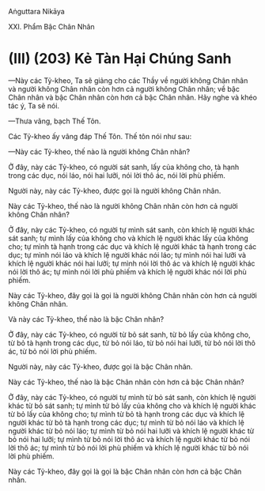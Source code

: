 Aṅguttara Nikāya

XXI. Phẩm Bậc Chân Nhân

# (III) (203) Kẻ Tàn Hại Chúng Sanh

—Này các Tỷ-kheo, Ta sẽ giảng cho các Thầy về người không Chân nhân và người không Chân nhân còn hơn cả người không Chân nhân; về bậc Chân nhân và bậc Chân nhân còn hơn cả bậc Chân nhân. Hãy nghe và khéo tác ý, Ta sẽ nói.

—Thưa vâng, bạch Thế Tôn.

Các Tỷ-kheo ấy vâng đáp Thế Tôn. Thế tôn nói như sau:

—Này các Tỷ-kheo, thế nào là người không Chân nhân?

Ở đây, này các Tỷ-kheo, có người sát sanh, lấy của không cho, tà hạnh trong các dục, nói láo, nói hai lưỡi, nói lời thô ác, nói lời phù phiếm.

Người này, này các Tỷ-kheo, được gọi là người không Chân nhân.

Này các Tỷ-kheo, thế nào là người không Chân nhân còn hơn cả người không Chân nhân?

Ở đây, này các Tỷ-kheo, có người tự mình sát sanh, còn khích lệ người khác sát sanh; tự mình lấy của không cho và khích lệ người khác lấy của không cho; tự mình tà hạnh trong các dục và khích lệ người khác tà hạnh trong các dục; tự mình nói láo và khích lệ người khác nói láo; tự mình nói hai lưỡi và khích lệ người khác nói hai lưỡi; tự mình nói lời thô ác và khích lệ người khác nói lời thô ác; tự mình nói lời phù phiếm và khích lệ người khác nói lời phù phiếm.

Này các Tỷ-kheo, đây gọi là gọi là người không Chân nhân còn hơn cả người không Chân nhân.

Và này các Tỷ-kheo, thế nào là bậc Chân nhân?

Ở đây, này các Tỷ-kheo, có người từ bỏ sát sanh, từ bỏ lấy của không cho, từ bỏ tà hạnh trong các dục, từ bỏ nói láo, từ bỏ nói hai lưỡi, từ bỏ nói lời thô ác, từ bỏ nói lời phù phiếm.

Người này, này các Tỷ-kheo, được gọi là bậc Chân nhân.

Này các Tỷ-kheo, thế nào là bậc Chân nhân còn hơn cả bậc Chân nhân?

Ở đây, này các Tỷ-kheo, có người tự mình từ bỏ sát sanh, còn khích lệ người khác từ bỏ sát sanh; tự mình từ bỏ lấy của không cho và khích lệ người khác từ bỏ lấy của không cho; tự mình từ bỏ tà hạnh trong các dục và khích lệ người khác từ bỏ tà hạnh trong các dục; tự mình từ bỏ nói láo và khích lệ người khác từ bỏ nói láo; tự mình từ bỏ nói hai lưỡi và khích lệ người khác từ bỏ nói hai lưỡi; tự mình từ bỏ nói lời thô ác và khích lệ người khác từ bỏ nói lời thô ác; tự mình từ bỏ nói lời phù phiếm và khích lệ người khác từ bỏ nói lời phù phiếm.

Này các Tỷ-kheo, đây gọi là gọi là bậc Chân nhân còn hơn cả bậc Chân nhân.

